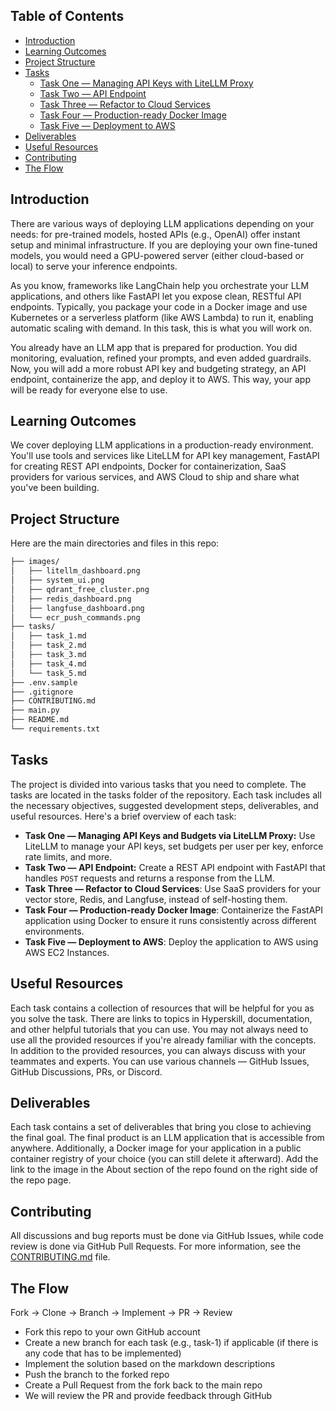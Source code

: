 ## Table of Contents

- [Introduction](#introduction)
- [Learning Outcomes](#learning-outcomes)
- [Project Structure](#project-structure)
- [Tasks](#tasks)
  - [Task One — Managing API Keys with LiteLLM Proxy](./tasks/task_1.md)
  - [Task Two — API Endpoint](./tasks/task_2.md)
  - [Task Three — Refactor to Cloud Services](./tasks/task_3.md)
  - [Task Four — Production-ready Docker Image](./tasks/task_4.md)
  - [Task Five — Deployment to AWS](./tasks/task_5.md)
- [Deliverables](#deliverables)
- [Useful Resources](#useful-resources)
- [Contributing](#contributing)
- [The Flow](#the-flow)

## **Introduction**

There are various ways of deploying LLM applications depending on your needs: for pre-trained models, hosted APIs (e.g., OpenAI) offer instant setup and minimal infrastructure. If you are deploying your own fine-tuned models, you would need a GPU-powered server (either cloud-based or local) to serve your inference endpoints.

As you know, frameworks like LangChain help you orchestrate your LLM applications, and others like FastAPI let you expose clean, RESTful API endpoints. Typically, you package your code in a Docker image and use Kubernetes or a serverless platform (like AWS Lambda) to run it, enabling automatic scaling with demand. In this task, this is what you will work on.

You already have an LLM app that is prepared for production. You did monitoring, evaluation, refined your prompts, and even added guardrails. Now, you will add a more robust API key and budgeting strategy, an API endpoint, containerize the app, and deploy it to AWS. This way, your app will be ready for everyone else to use.

## **Learning Outcomes**

We cover deploying LLM applications in a production-ready environment. You'll use tools and services like LiteLLM for API key management, FastAPI for creating REST API endpoints, Docker for containerization, SaaS providers for various services, and AWS Cloud to ship and share what you've been building.

## **Project Structure**

Here are the main directories and files in this repo:

```markdown
├── images/
│   ├── litellm_dashboard.png
│   ├── system_ui.png
│   ├── qdrant_free_cluster.png
│   ├── redis_dashboard.png
│   ├── langfuse_dashboard.png
│   └── ecr_push_commands.png
├── tasks/
│   ├── task_1.md
│   ├── task_2.md
│   ├── task_3.md
│   ├── task_4.md
│   └── task_5.md
├── .env.sample
├── .gitignore
├── CONTRIBUTING.md
├── main.py
├── README.md
└── requirements.txt
```

## **Tasks**

The project is divided into various tasks that you need to complete. The tasks are located in the tasks folder of the repository. Each task includes all the necessary objectives, suggested development steps, deliverables, and useful resources. Here's a brief overview of each task:

- **Task One — Managing API Keys and Budgets via LiteLLM Proxy:** Use LiteLLM to manage your API keys, set budgets per user per key, enforce rate limits, and more.
- **Task Two — API Endpoint:** Create a REST API endpoint with FastAPI that handles `POST` requests and returns a response from the LLM.
- **Task Three — Refactor to Cloud Services**: Use SaaS providers for your vector store, Redis, and Langfuse, instead of self-hosting them.
- **Task Four  — Production-ready Docker Image**: Containerize the FastAPI application using Docker to ensure it runs consistently across different environments.
- **Task Five — Deployment to AWS**: Deploy the application to AWS using AWS EC2 Instances.

## **Useful Resources**

Each task contains a collection of resources that will be helpful for you as you solve the task. There are links to topics in Hyperskill, documentation, and other helpful tutorials that you can use. You may not always need to use all the provided resources if you're already familiar with the concepts. In addition to the provided resources, you can always discuss with your teammates and experts. You can use various channels — GitHub Issues, GitHub Discussions, PRs, or Discord.

## **Deliverables**

Each task contains a set of deliverables that bring you close to achieving the final goal. The final product is an LLM application that is accessible from anywhere. Additionally, a Docker image for your application in a public container registry of your choice (you can still delete it afterward). Add the link to the image in the About section of the repo found on the right side of the repo page. 

## **Contributing**

All discussions and bug reports must be done via GitHub Issues, while code review is done via GitHub Pull Requests. For more information, see the [CONTRIBUTING.md](CONTRIBUTING.md) file.

## **The Flow**
Fork → Clone → Branch → Implement → PR → Review

* Fork this repo to your own GitHub account
* Create a new branch for each task (e.g., task-1) if applicable (if there is any code that has to be implemented)
* Implement the solution based on the markdown descriptions
* Push the branch to the forked repo
* Create a Pull Request from the fork back to the main repo
* We will review the PR and provide feedback through GitHub